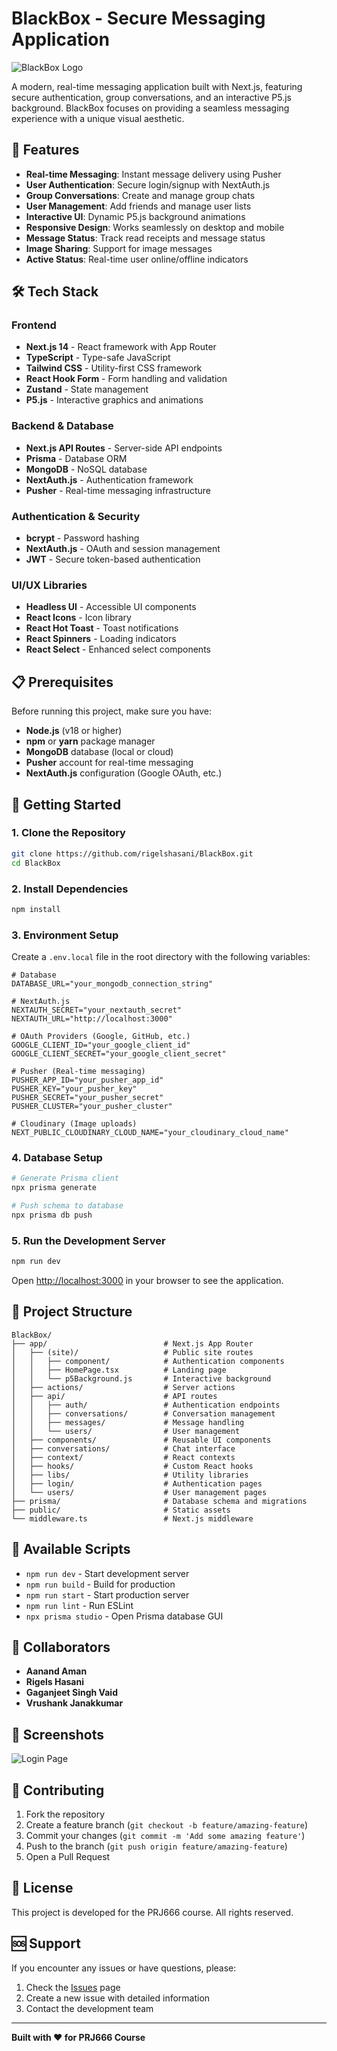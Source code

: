 # BlackBox - Secure Messaging Application

![BlackBox Logo](https://github.com/rigelshasani/BlackBox/assets/64705055/3c0a1c42-3943-48df-9e01-bc1a3a02a784)

A modern, real-time messaging application built with Next.js, featuring secure authentication, group conversations, and an interactive P5.js background. BlackBox focuses on providing a seamless messaging experience with a unique visual aesthetic.

## 🚀 Features

- **Real-time Messaging**: Instant message delivery using Pusher
- **User Authentication**: Secure login/signup with NextAuth.js
- **Group Conversations**: Create and manage group chats
- **User Management**: Add friends and manage user lists
- **Interactive UI**: Dynamic P5.js background animations
- **Responsive Design**: Works seamlessly on desktop and mobile
- **Message Status**: Track read receipts and message status
- **Image Sharing**: Support for image messages
- **Active Status**: Real-time user online/offline indicators

## 🛠️ Tech Stack

### Frontend
- **Next.js 14** - React framework with App Router
- **TypeScript** - Type-safe JavaScript
- **Tailwind CSS** - Utility-first CSS framework
- **React Hook Form** - Form handling and validation
- **Zustand** - State management
- **P5.js** - Interactive graphics and animations

### Backend & Database
- **Next.js API Routes** - Server-side API endpoints
- **Prisma** - Database ORM
- **MongoDB** - NoSQL database
- **NextAuth.js** - Authentication framework
- **Pusher** - Real-time messaging infrastructure

### Authentication & Security
- **bcrypt** - Password hashing
- **NextAuth.js** - OAuth and session management
- **JWT** - Secure token-based authentication

### UI/UX Libraries
- **Headless UI** - Accessible UI components
- **React Icons** - Icon library
- **React Hot Toast** - Toast notifications
- **React Spinners** - Loading indicators
- **React Select** - Enhanced select components

## 📋 Prerequisites

Before running this project, make sure you have:

- **Node.js** (v18 or higher)
- **npm** or **yarn** package manager
- **MongoDB** database (local or cloud)
- **Pusher** account for real-time messaging
- **NextAuth.js** configuration (Google OAuth, etc.)

## 🚀 Getting Started

### 1. Clone the Repository

```bash
git clone https://github.com/rigelshasani/BlackBox.git
cd BlackBox
```

### 2. Install Dependencies

```bash
npm install
```

### 3. Environment Setup

Create a `.env.local` file in the root directory with the following variables:

```env
# Database
DATABASE_URL="your_mongodb_connection_string"

# NextAuth.js
NEXTAUTH_SECRET="your_nextauth_secret"
NEXTAUTH_URL="http://localhost:3000"

# OAuth Providers (Google, GitHub, etc.)
GOOGLE_CLIENT_ID="your_google_client_id"
GOOGLE_CLIENT_SECRET="your_google_client_secret"

# Pusher (Real-time messaging)
PUSHER_APP_ID="your_pusher_app_id"
PUSHER_KEY="your_pusher_key"
PUSHER_SECRET="your_pusher_secret"
PUSHER_CLUSTER="your_pusher_cluster"

# Cloudinary (Image uploads)
NEXT_PUBLIC_CLOUDINARY_CLOUD_NAME="your_cloudinary_cloud_name"
```

### 4. Database Setup

```bash
# Generate Prisma client
npx prisma generate

# Push schema to database
npx prisma db push
```

### 5. Run the Development Server

```bash
npm run dev
```

Open [http://localhost:3000](http://localhost:3000) in your browser to see the application.

## 📁 Project Structure

```
BlackBox/
├── app/                          # Next.js App Router
│   ├── (site)/                   # Public site routes
│   │   ├── component/            # Authentication components
│   │   ├── HomePage.tsx          # Landing page
│   │   └── p5Background.js       # Interactive background
│   ├── actions/                  # Server actions
│   ├── api/                      # API routes
│   │   ├── auth/                 # Authentication endpoints
│   │   ├── conversations/        # Conversation management
│   │   ├── messages/             # Message handling
│   │   └── users/                # User management
│   ├── components/               # Reusable UI components
│   ├── conversations/            # Chat interface
│   ├── context/                  # React contexts
│   ├── hooks/                    # Custom React hooks
│   ├── libs/                     # Utility libraries
│   ├── login/                    # Authentication pages
│   └── users/                    # User management pages
├── prisma/                       # Database schema and migrations
├── public/                       # Static assets
└── middleware.ts                 # Next.js middleware
```

## 🔧 Available Scripts

- `npm run dev` - Start development server
- `npm run build` - Build for production
- `npm run start` - Start production server
- `npm run lint` - Run ESLint
- `npx prisma studio` - Open Prisma database GUI

## 👥 Collaborators

- **Aanand Aman**
- **Rigels Hasani**
- **Gaganjeet Singh Vaid**
- **Vrushank Janakkumar**

## 📸 Screenshots

![Login Page](https://github.com/rigelshasani/BlackBox/assets/64705055/46a6359f-0816-42aa-ac05-ea995edd278b)

## 🤝 Contributing

1. Fork the repository
2. Create a feature branch (`git checkout -b feature/amazing-feature`)
3. Commit your changes (`git commit -m 'Add some amazing feature'`)
4. Push to the branch (`git push origin feature/amazing-feature`)
5. Open a Pull Request

## 📝 License

This project is developed for the PRJ666 course. All rights reserved.

## 🆘 Support

If you encounter any issues or have questions, please:

1. Check the [Issues](https://github.com/rigelshasani/BlackBox/issues) page
2. Create a new issue with detailed information
3. Contact the development team

---

**Built with ❤️ for PRJ666 Course**
